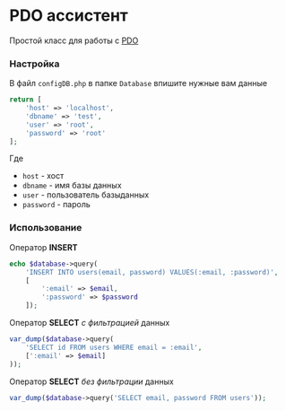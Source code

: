 # PDO ассистент

Простой класс для работы с [PDO](https://www.php.net/manual/ru/book.pdo.php)

### Настройка

В файл `configDB.php` в папке `Database` впишите нужные вам данные

```php
return [
	'host' => 'localhost',
	'dbname' => 'test',
	'user' => 'root',
	'password' => 'root'
];
```
Где 
 - `host` - хост
 - `dbname` - имя базы данных
 - `user` - пользователь базыданных
 - `password` - пароль

### Использование

Оператор **INSERT**
```php
echo $database->query(
	'INSERT INTO users(email, password) VALUES(:email, :password)',
	[
		':email' => $email,
		':password' => $password
	]);
```
Оператор **SELECT** *c фильтрацией* данных
```php
var_dump($database->query(
	'SELECT id FROM users WHERE email = :email',
	[':email' => $email]
));
```
Оператор **SELECT** *без фильтрации* данных
```php
var_dump($database->query('SELECT email, password FROM users'));
